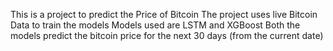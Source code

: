 This is a project to predict the Price of Bitcoin 
The project uses live Bitcoin Data to train the models
Models used are LSTM and XGBoost
Both the models predict the bitcoin price for the next 30 days (from the current date)
